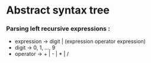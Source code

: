 Abstract syntax tree
====================

### Parsing left recursive expressions : 
* expression -> digit | (expression operator expression)
* digit      -> 0, 1, ..., 9
* operator   -> + | - | * | /
